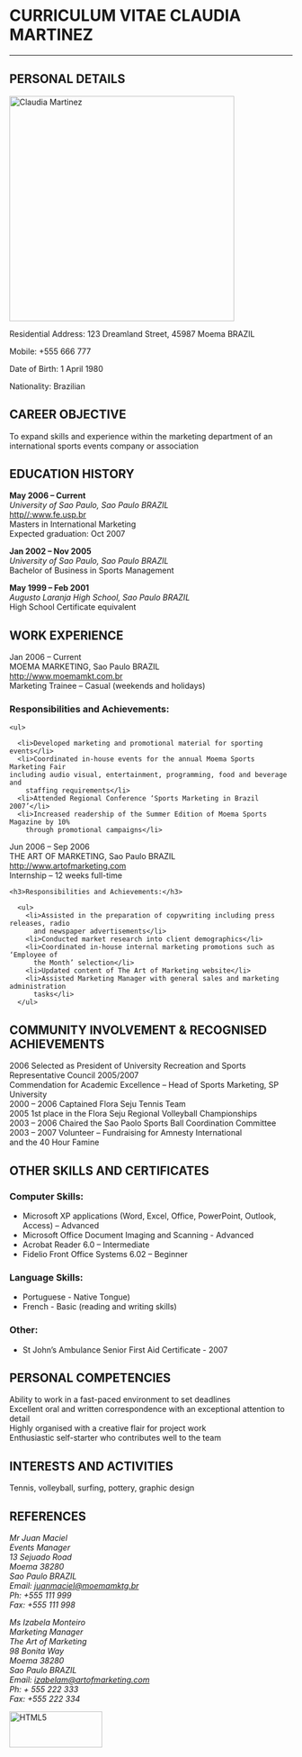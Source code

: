 <!DOCTYPE html>
<html>
<head>
  <meta charset="utf-8">
  <meta name="viewport" content="width=device-width">
  
</head>
<body>
  
<h1>CURRICULUM VITAE CLAUDIA MARTINEZ</h1>
  <hr>
  
  
  <h2>PERSONAL DETAILS</h2>
   <img src="https://upload.wikimedia.org/wikipedia/commons/8/86/Woman_at_Lover%27s_Bridge_Tanjung_Sepat_%28cropped%29.jpg" alt="Claudia Martinez" style="width:400px;height:400px;">
  <p>
    Residential Address: 123 Dreamland Street, 45987 Moema BRAZIL
  </p>
  <p>
    Mobile: +555 666 777
  </p>
  <p>
    Date of Birth: 1  April 1980
  </p>
  <p>
    Nationality: Brazilian
  </p>
  
  <h2>CAREER OBJECTIVE</h2>
  To expand skills and experience within the marketing department of an 
international sports events company or association
  
  <h2>EDUCATION HISTORY</h2>
  <p>
    <strong>May 2006 – Current</strong><br> 
    <em>University of Sao Paulo, Sao Paulo BRAZIL</em><br>
    <a href="http//:www.fe.usp.br" target="_blank">http//:www.fe.usp.br</a><br>
    Masters in International Marketing<br>
    Expected graduation: Oct 2007
  </p>
  
  <p>
    <strong>Jan 2002 – Nov 2005</strong><br>
    <em>University of Sao Paulo, Sao Paulo BRAZIL</em><br>
    Bachelor of Business in Sports Management
  </p>
  
  <p>
    <strong>May 1999 – Feb 2001</strong><br>
    <em>Augusto Laranja High School, Sao Paulo BRAZIL</em><br>
     High School Certificate equivalent<br>
  </p>
  
  
  
  
  <h2>WORK EXPERIENCE</h2>
  Jan 2006 – Current <br>
  MOEMA MARKETING, Sao Paulo BRAZIL<br>
  <a href="http://www.moemamkt.com.br">http://www.moemamkt.com.br</a><br>
  Marketing Trainee – Casual (weekends and holidays)<br>
  
  
  <h3>Responsibilities and Achievements:</h3>
  
    <ul>
      
      <li>Developed marketing and promotional material for sporting events</li>
      <li>Coordinated in-house events for the annual Moema Sports Marketing Fair 
    including audio visual, entertainment, programming, food and beverage and 
        staffing requirements</li>
      <li>Attended Regional Conference ‘Sports Marketing in Brazil 2007’</li>
      <li>Increased readership of the Summer Edition of Moema Sports Magazine by 10% 
        through promotional campaigns</li>
  </ul>
  
 
  Jun 2006 – Sep 2006<br>
  THE ART OF MARKETING, Sao Paulo BRAZIL<br>
  <a href="http://www.artofmarketing.com">http://www.artofmarketing.com</a> <br>
  Internship – 12 weeks full-time<br>
  
 
    <h3>Responsibilities and Achievements:</h3>
    
      <ul>
        <li>Assisted in the preparation of copywriting including press releases, radio 
          and newspaper advertisements</li>
        <li>Conducted market research into client demographics</li>
        <li>Coordinated in-house internal marketing promotions such as ‘Employee of 
          the Month’ selection</li>
        <li>Updated content of The Art of Marketing website</li>
        <li>Assisted Marketing Manager with general sales and marketing administration 
          tasks</li>
      </ul>
    
  
  <h2>COMMUNITY INVOLVEMENT & RECOGNISED ACHIEVEMENTS</h2>
  
  2006 Selected as President of University Recreation and Sports 
  Representative Council
  2005/2007<br>         Commendation for Academic Excellence – Head of Sports 
  Marketing, SP University<br>
  2000 – 2006 Captained Flora Seju Tennis Team<br>
  2005 1st place in the Flora Seju Regional Volleyball 
  Championships<br>
  2003 – 2006 Chaired the Sao Paolo Sports Ball Coordination Committee<br>
  2003 – 2007 Volunteer – Fundraising for Amnesty International <br>
  and the 40 Hour Famine
  
  <h2>OTHER SKILLS AND CERTIFICATES</h2>
  
  <h3>Computer Skills:</h3>
    <ul>
      <li>Microsoft XP applications (Word, Excel, Office, PowerPoint, Outlook, 
        Access) – Advanced</li>
      <li>Microsoft Office Document Imaging and Scanning - Advanced</li>
      <li>Acrobat Reader 6.0 – Intermediate</li>
      <li>Fidelio Front Office Systems 6.02 – Beginner</li>
    </ul>  
   
  <h3>Language Skills:</h3>
    <ul>
      <li>Portuguese - Native Tongue)</li>
      <li>French - Basic (reading and writing skills)</li>
    </ul>
  
  <h3>Other:</h3>
    <ul>
      <li>St John’s Ambulance Senior First Aid Certificate - 2007</li>
    </ul>
  
  <h2>PERSONAL COMPETENCIES</h2>
  
  Ability to work in a fast-paced environment to set deadlines<br>
Excellent oral and written correspondence with an exceptional attention to 
detail<br>
Highly organised with a creative flair for project work<br>
Enthusiastic self-starter who contributes well to the team
  <h2>INTERESTS AND ACTIVITIES</h2>
 Tennis, volleyball, surfing, pottery, graphic design
  <h2>REFERENCES</h2>
  
  <address>
    Mr Juan Maciel<br>
    Events Manager<br>
    13 Sejuado Road<br>
    Moema 38280<br>
    Sao Paulo BRAZIL<br>
    Email: <a href="mailto:juanmaciel@moemamktg.br">juanmaciel@moemamktg.br</a><br>
    Ph:   +555 111 999<br>
    Fax: +555 111 998<br>
    
</address>
  <p>
   
  </p>
  <address>
  Ms Izabela Monteiro<br>
  Marketing Manager<br>
  The Art of Marketing<br>
  98 Bonita Way<br>
  Moema 38280<br>
  Sao Paulo BRAZIL<br>
  Email: <a href="mailto:izabelam@artofmarketing.com">izabelam@artofmarketing.com</a><br>
  Ph: + 555 222 333<br>
  Fax: +555 222 334
  
  </address>
  
  
  
  
  
  
  
  <p><a href="http://validator.w3.org/check?uri=referer" target="_blank"><img src="https://www.w3.org/html/logo/badge/html5-badge-h-css3-semantics.png" width="165" height="64" alt="HTML5" title="HTML5"></a></p>
  
  
  
</body>
</html>
